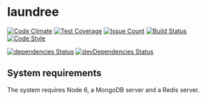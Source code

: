 # laundree

[![Code Climate](https://codeclimate.com/github/laundree/laundree/badges/gpa.svg)](https://codeclimate.com/github/laundree/laundree)
[![Test Coverage](https://codeclimate.com/github/laundree/laundree/badges/coverage.svg)](https://codeclimate.com/github/laundree/laundree/coverage)
[![Issue Count](https://codeclimate.com/github/laundree/laundree/badges/issue_count.svg)](https://codeclimate.com/github/laundree/laundree)
[![Build Status](https://travis-ci.org/laundree/laundree.svg?branch=master)](https://travis-ci.org/laundree/laundree)
[![Code Style](https://img.shields.io/badge/code%20style-standard-blue.svg?style=flat)](https://github.com/feross/standard)

[![dependencies Status](https://david-dm.org/laundree/laundree/status.svg)](https://david-dm.org/laundree/laundree)
[![devDependencies Status](https://david-dm.org/laundree/laundree/dev-status.svg)](https://david-dm.org/laundree/laundree?type=dev)
## System requirements

The system requires Node 6, a MongoDB server and a Redis server.
